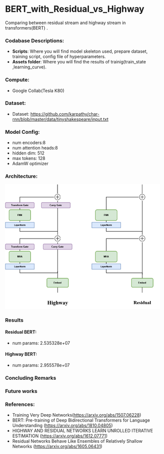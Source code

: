 # BERT_with_Residual_vs_Highway
Comparing between residual stream and highway stream in transformers(BERT) .

### Codabase Descriptions:
* **Scripts**: Where you will find model skeleton used, prepare dataset, training script, config file of hyperparameters.
* **Assets folder**: Where you will find the results of trainig(train_state ,learning_curve).

### Compute:
* Google Collab(Tesla K80)

### Dataset:
* Dataset: https://github.com/karpathy/char-rnn/blob/master/data/tinyshakespeare/input.txt

### Model Config:
* num encoders:8
* num attention heads:8
* hidden dim: 512
* max tokens: 128
* AdamW optimizer


### Architecture:


![alt text](https://github.com/mhmdsabry/BERT_with_Residual_vs_Highway/blob/main/model_architecture/BERT%20Residual_vs_Highway.drawio.png)

### Results
#### Residual BERT:
* num params: 2.535328e+07


#### Highway BERT:
* num params: 2.955578e+07


### Concluding Remarks

### Future works

### References:
* Training Very Deep Networks(https://arxiv.org/abs/1507.06228)
* BERT: Pre-training of Deep Bidirectional Transformers for Language Understanding (https://arxiv.org/abs/1810.04805)
* HIGHWAY AND RESIDUAL NETWORKS LEARN UNROLLED ITERATIVE ESTIMATION (https://arxiv.org/abs/1612.07771)
* Residual Networks Behave Like Ensembles of Relatively Shallow Networks (https://arxiv.org/abs/1605.06431)
